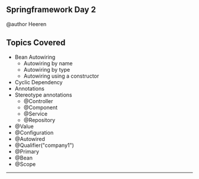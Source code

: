 ## Springframework Day 2

 @author Heeren

 **Topics Covered**
--------------
- Bean Autowiring 
  - Autowiring by name
  - Autowiring by type
  - Autowiring using a constructor   
- Cyclic Dependency
- Annotations    
- Stereotype annotations
  - @Controller    
  - @Component    
  - @Service    
  - @Repository    
- @Value
- @Configuration
- @Autowired
- @Qualifier("company1")
- @Primary
- @Bean
- @Scope  

--------------
